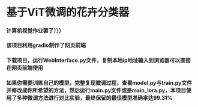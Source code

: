 # 基于ViT微调的花卉分类器
#### 计算机视觉作业罢了）））
#### 该项目利用gradio制作了网页前端
#### 下载项目，运行WebInterface.py文件，复制本地ip地址输入到浏览器可以直接在网页前端使用
#### 如果你需要训练自己的模型，完整复现微调过程，查看model.py与train.py文件并修改成你所希望的方法，然后运行main.py文件或是main_lora.py，本项目使用了多种微调方法进行对比实验，最终保留的最佳模型准确率达99.31%
